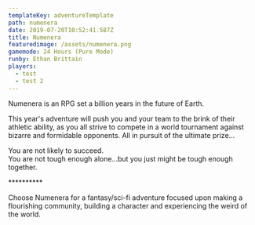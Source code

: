 ```yaml
---
templateKey: adventureTemplate
path: numenera
date: 2019-07-20T10:52:41.587Z
title: Numenera
featuredimage: /assets/numenera.png
gamemode: 24 Hours (Pure Mode)
runby: Ethan Brittain
players:
  - test
  - test 2
---
```


Numenera is an RPG set a billion years in the future of Earth.

This year's adventure will push you and your team to the brink of their athletic ability, as you all strive to compete in a world tournament against bizarre and formidable opponents. All in pursuit of the ultimate prize... 

You are not likely to succeed.\
You are not tough enough alone...but you just might be tough enough together.

\*\*\*\*\*\*\*\*\*\*

Choose Numenera for a fantasy/sci-fi adventure focused upon making a flourishing community, building a character and experiencing the weird of the world.
